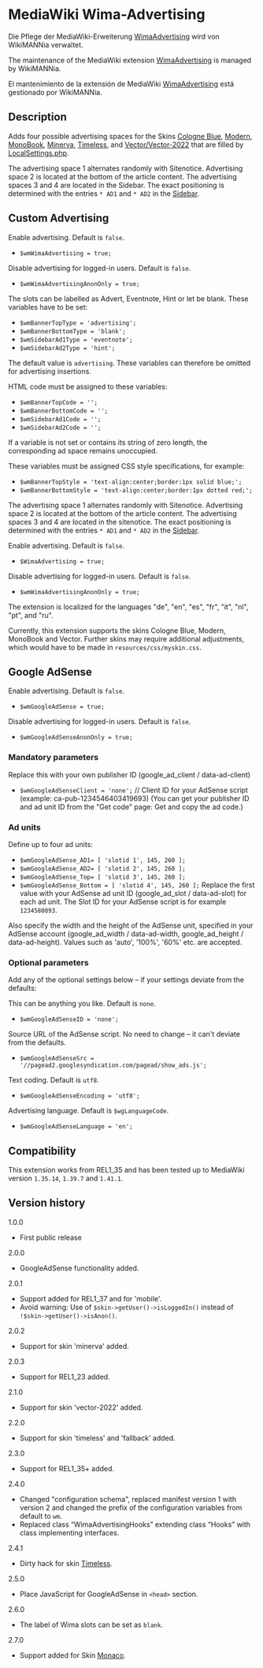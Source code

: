 # MediaWiki Wima-Advertising

Die Pflege der MediaWiki-Erweiterung [WimaAdvertising](https://www.mediawiki.org/wiki/Extension:WimaAdvertising/de) wird von WikiMANNia verwaltet.

The maintenance of the MediaWiki extension [WimaAdvertising](https://www.mediawiki.org/wiki/Extension:WimaAdvertising) is managed by WikiMANNia.

El mantenimiento de la extensión de MediaWiki [WimaAdvertising](https://www.mediawiki.org/wiki/Extension:WimaAdvertising/es) está gestionado por WikiMANNia.

## Description

Adds four possible advertising spaces for the Skins [Cologne Blue](https://www.mediawiki.org/wiki/Skin:Cologne_Blue), [Modern](https://www.mediawiki.org/wiki/Skin:Modern), [MonoBook](https://www.mediawiki.org/wiki/Skin:MonoBook), [Minerva](https://www.mediawiki.org/wiki/Skin:Minerva), [Timeless](https://www.mediawiki.org/wiki/Skin:Timeless), and [Vector/Vector-2022](https://www.mediawiki.org/wiki/Skin:Vector) that are filled by [LocalSettings.php](https://www.mediawiki.org/wiki/Manual:LocalSettings.php).

The advertising space 1 alternates randomly with Sitenotice. Advertising space 2 is located at the bottom of the article content. The advertising spaces 3 and 4 are located in the Sidebar. The exact positioning is determined with the entries `* AD1` and `* AD2` in the [Sidebar](https://www.mediawiki.org/wiki/MediaWiki:Sidebar).

## Custom Advertising

Enable advertising. Default is `false`.
* `$wmWimaAdvertising = true;`

Disable advertising for logged-in users. Default is `false`.
* `$wmWimaAdvertisingAnonOnly = true;`

The slots can be labelled as Advert, Eventnote, Hint or let be blank. These variables have to be set:

* `$wmBannerTopType = 'advertising';`
* `$wmBannerBottomType = 'blank';`
* `$wmSidebarAd1Type = 'eventnote';`
* `$wmSidebarAd2Type = 'hint';`

The default value is `advertising`. These variables can therefore be omitted for advertising insertions.

HTML code must be assigned to these variables:

* `$wmBannerTopCode = '';`
* `$wmBannerBottomCode = '';`
* `$wmSidebarAd1Code = '';`
* `$wmSidebarAd2Code = '';`

If a variable is not set or contains its string of zero length, the corresponding ad space remains unoccupied.

These variables must be assigned CSS style specifications, for example:

* `$wmBannerTopStyle = 'text-align:center;border:1px solid blue;';`
* `$wmBannerBottomStyle = 'text-align:center;border:1px dotted red;';`

The advertising space 1 alternates randomly with Sitenotice. Advertising space 2 is located at the bottom of the article content. The advertising spaces 3 and 4 are located in the sitenotice. The exact positioning is determined with the entries `* AD1` and `* AD2` in the [Sidebar](https://www.mediawiki.org/wiki/MediaWiki:Sidebar).

Enable advertising. Default is `false`.

* `$WimaAdvertising = true;`

Disable advertising for logged-in users. Default is `false`.

* `$wmWimaAdvertisingAnonOnly = true;`

The extension is localized for the languages "de", "en", "es", "fr", "it", "nl", "pt", and "ru".

Currently, this extension supports the skins Cologne Blue, Modern, MonoBook and Vector.
Further skins may require additional adjustments, which would have to be made in `resources/css/myskin.css`.

## Google AdSense

Enable advertising. Default is `false`.
* `$wmGoogleAdSense = true;`

Disable advertising for logged-in users. Default is `false`.
* `$wmGoogleAdSenseAnonOnly = true;`

### Mandatory parameters
Replace this with your own publisher ID (google_ad_client / data-ad-client)
* `$wmGoogleAdSenseClient = 'none';` // Client ID for your AdSense script (example: ca-pub-1234546403419693)
(You can get your publisher ID and ad unit ID from the "Get code" page: Get and copy the ad code.)

### Ad units
Define up to four ad units:
* `$wmGoogleAdSense_AD1= [ 'slotid 1', 145, 260 ];`
* `$wmGoogleAdSense_AD2= [ 'slotid 2', 145, 260 ];`
* `$wmGoogleAdSense_Top= [ 'slotid 3', 145, 260 ];`
* `$wmGoogleAdSense_Bottom = [ 'slotid 4', 145, 260 ];`
Replace the first value with your AdSense ad unit ID (google_ad_slot / data-ad-slot) for each ad unit. The Slot ID for your AdSense script is for example `1234580893`.

Also specify the width and the height of the AdSense unit, specified in your AdSense account (google_ad_width / data-ad-width, google_ad_height / data-ad-height). Values such as 'auto', '100%', '60%' etc. are accepted.

### Optional parameters
Add any of the optional settings below – if your settings deviate from the defaults:

This can be anything you like. Default is `none`.
* `$wmGoogleAdSenseID = 'none';`

Source URL of the AdSense script. No need to change – it can't deviate from the defaults.
* `$wmGoogleAdSenseSrc = '//pagead2.googlesyndication.com/pagead/show_ads.js';`

Text coding. Default is `utf8`.
* `$wmGoogleAdSenseEncoding = 'utf8';`

Advertising language. Default is `$wgLanguageCode`.
* `$wmGoogleAdSenseLanguage = 'en';`

## Compatibility

This extension works from REL1_35 and has been tested up to MediaWiki version `1.35.14`, `1.39.7` and `1.41.1`.

## Version history

1.0.0

- First public release

2.0.0

- GoogleAdSense functionality added.

2.0.1

- Support added for REL1_37 and for 'mobile'.
- Avoid warning: Use of `$skin->getUser()->isLoggedIn()` instead of `!$skin->getUser()->isAnon()`.

2.0.2

- Support for skin 'minerva' added.

2.0.3

- Support for REL1_23 added.

2.1.0

- Support for skin 'vector-2022' added.

2.2.0

- Support for skin 'timeless' and 'fallback' added.

2.3.0

- Support for REL1_35+ added.

2.4.0

- Changed "configuration schema", replaced manifest version 1 with version 2 and changed the prefix of the configuration variables from default to `wm`.
- Replaced class “WimaAdvertisingHooks” extending class “Hooks” with class implementing interfaces.

2.4.1

- Dirty hack for skin [Timeless](https://www.mediawiki.org/wiki/Skin:Timeless).

2.5.0

- Place JavaScript for GoogleAdSense in `<head>` section.

2.6.0

- The label of Wima slots can be set as `blank`.

2.7.0

- Support added for Skin [Monaco](https://www.mediawiki.org/wiki/Skin:Monaco).
